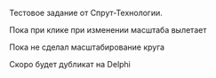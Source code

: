Тестовое задание от Спрут-Технологии. 

Пока при клике при изменении масштаба вылетает

Пока не сделал масштабирование круга

Скоро будет дубликат на Delphi
